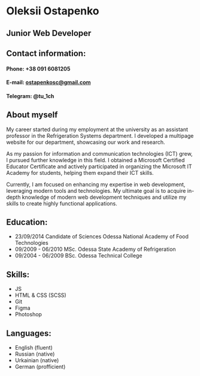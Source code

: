# **Oleksii Ostapenko**

## Junior Web Developer

## **Contact information:**
#### **Phone:** +38 091 6081205
#### **E-mail:** ostapenkosc@gmail.com
#### **Telegram:** @tu_1ch

## **About myself**

My career started during my employment at the university as an assistant professor in the Refrigeration Systems department. I developed a multipage website for our department, showcasing our work and research.

As my passion for information and communication technologies (ICT) grew, I pursued further knowledge in this field. I obtained a Microsoft Certified Educator Certificate and actively participated in organizing the Microsoft IT Academy for students, helping them expand their ICT skills.

Currently, I am focused on enhancing my expertise in web development, leveraging modern tools and technologies. My ultimate goal is to acquire in-depth knowledge of modern web development techniques and utilize my skills to create highly functional applications.

## **Education:**
- 23/09/2014 Candidate of Sciences Odessa National Academy of Food Technologies
- 09/2009 - 06/2010 MSc. Odessa State Academy of Refrigeration
- 09/2004 - 06/2009 BSc. Odessa Technical College

## **Skills:**
- JS
- HTML & CSS (SCSS)
- Git
- Figma
- Photoshop

## **Languages:**
- English (fluent)
- Russian (native)
- Urkainian (native)
- German (profficient)

